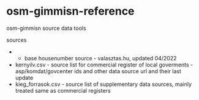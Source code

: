 # osm-gimmisn-reference
osm-gimmisn source data tools

sources
* - base housenumber source - valasztas.hu, updated 04/2022
* kernyilv.csv - source list for commercial register of local goverments - asp/komdat/govcenter ids and other data source url and their last update
* kieg_forrasok.csv - source list of supplementary data sources, mainly treated same as commercial registers
